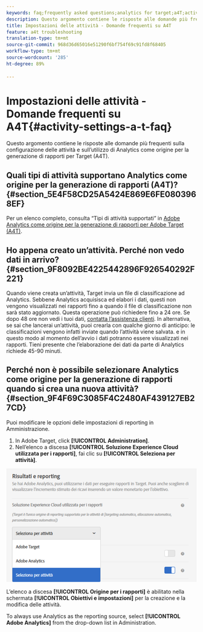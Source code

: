 ```yaml
---
keywords: faq;frequently asked questions;analytics for target;a4T;activity setup
description: Questo argomento contiene le risposte alle domande più frequenti sulla configurazione delle attività e sull’utilizzo di Analytics come origine per la generazione di rapporti per Target (A4T).
title: Impostazioni delle attività - Domande frequenti su A4T
feature: a4t troubleshooting
translation-type: tm+mt
source-git-commit: 968d36d65016e51290f6bf754f69c91fd8f68405
workflow-type: tm+mt
source-wordcount: '285'
ht-degree: 89%

---
```



# Impostazioni delle attività - Domande frequenti su A4T{#activity-settings-a-t-faq}

Questo argomento contiene le risposte alle domande più frequenti sulla configurazione delle attività e sull’utilizzo di Analytics come origine per la generazione di rapporti per Target (A4T).

## Quali tipi di attività supportano Analytics come origine per la generazione di rapporti (A4T)? {#section_5E4F58CD25A5424E869E6FE0803968EF}

Per un elenco completo, consulta “Tipi di attività supportati” in [Adobe Analytics come origine per la generazione di rapporti per Adobe Target (A4T)](/help/c-integrating-target-with-mac/a4t/a4t.md#concept_7540C8C04259434AB6EE33B09F47A1DE).

## Ho appena creato un’attività. Perché non vedo dati in arrivo? {#section_9F8092BE4225442896F926540292F221}

Quando viene creata un’attività, Target invia un file di classificazione ad Analytics. Sebbene Analytics acquisisca ed elabori i dati, questi non vengono visualizzati nei rapporti fino a quando il file di classificazione non sarà stato aggiornato. Questa operazione può richiedere fino a 24 ore. Se dopo 48 ore non vedi i tuoi dati, [contatta l’assistenza clienti](/help/cmp-resources-and-contact-information.md#reference_ACA3391A00EF467B87930A450050077C). In alternativa, se sai che lancerai un’attività, puoi crearla con qualche giorno di anticipo: le classificazioni vengono infatti inviate quando l’attività viene salvata. e in questo modo al momento dell’avvio i dati potranno essere visualizzati nei rapporti. Tieni presente che l’elaborazione dei dati da parte di Analytics richiede 45-90 minuti.

## Perché non è possibile selezionare Analytics come origine per la generazione di rapporti quando si crea una nuova attività? {#section_9F4F69C3085F4C2480AF439127EB27CD}

Puoi modificare le opzioni delle impostazioni di reporting in Amministrazione.

1. In Adobe Target, click **[!UICONTROL Administration]**.
1. Nell’elenco a discesa **[!UICONTROL Soluzione Experience Cloud utilizzata per i rapporti]**, fai clic su **[!UICONTROL Seleziona per attività]**.

![](assets/select-per-activity.png)

L’elenco a discesa **[!UICONTROL Origine per i rapporti]** è abilitato nella schermata **[!UICONTROL Obiettivi e impostazioni]** per la creazione e la modifica delle attività.

To always use Analytics as the reporting source, select **[!UICONTROL Adobe Analytics]** from the drop-down list in Administration.
